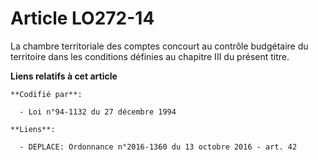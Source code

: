 # Article LO272-14

La chambre territoriale des comptes concourt au contrôle budgétaire du territoire dans les conditions définies au chapitre
III du présent titre.

**Liens relatifs à cet article**

	**Codifié par**:

	  - Loi n°94-1132 du 27 décembre 1994

	**Liens**:

	  - DEPLACE: Ordonnance n°2016-1360 du 13 octobre 2016 - art. 42
